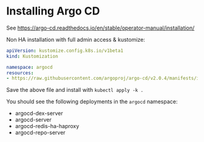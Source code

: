 # Installing Argo CD

See https://argo-cd.readthedocs.io/en/stable/operator-manual/installation/

Non HA installation with full admin access & kustomize:

```yaml
apiVersion: kustomize.config.k8s.io/v1beta1
kind: Kustomization

namespace: argocd
resources:
- https://raw.githubusercontent.com/argoproj/argo-cd/v2.0.4/manifests/install.yaml
```

Save the above file and install with `kubectl apply -k .`

You should see the following deployments in the `argocd` namespace:
- argocd-dex-server
- argocd-server
- argocd-redis-ha-haproxy
- argocd-repo-server




